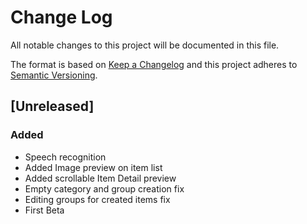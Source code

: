 # Change Log

All notable changes to this project will be documented in this file.

The format is based on [Keep a Changelog](http://keepachangelog.com/)
and this project adheres to [Semantic Versioning](http://semver.org/).

## [Unreleased]

### Added

- Speech recognition
- Added Image preview on item list
- Added scrollable Item Detail preview
- Empty category and group creation fix
- Editing groups for created items fix
- First Beta